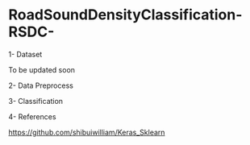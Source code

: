 # RoadSoundDensityClassification-RSDC-

1- Dataset

To be updated soon

2- Data Preprocess



3- Classification



4- References


https://github.com/shibuiwilliam/Keras_Sklearn
